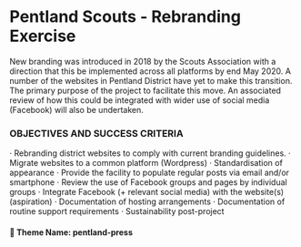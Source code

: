 # Pentland Scouts - Rebranding Exercise

New branding was introduced in 2018 by the Scouts Association with a direction that this be implemented across all platforms by end May 2020. A number of the websites in Pentland District have yet to make this transition. The primary purpose of the project to facilitate this move. An associated review of how this could be integrated with wider use of social media (Facebook) will also be undertaken.

### OBJECTIVES AND SUCCESS CRITERIA
· Rebranding district websites to comply with current branding guidelines.
· Migrate websites to a common platform  (Wordpress)
· Standardisation of appearance
· Provide the facility to populate regular posts via email and/or smartphone
· Review the use of Facebook groups and pages by individual groups
· Integrate Facebook (+ relevant social media) with the website(s) (aspiration)
· Documentation of hosting arrangements
· Documentation of routine support requirements
· Sustainability post-project

#### :file_folder: Theme Name: pentland-press
